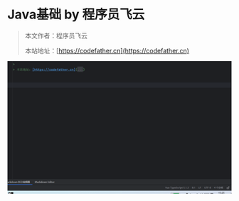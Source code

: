# Java基础 by 程序员飞云

> 本文作者：程序员飞云
>
> 本站地址：[https://codefather.cn](https://codefather.cn)


![图片](img.png)
